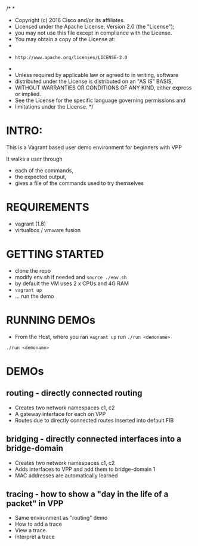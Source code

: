 /*
 *
 * Copyright (c) 2016 Cisco and/or its affiliates.
 * Licensed under the Apache License, Version 2.0 (the "License");
 * you may not use this file except in compliance with the License.
 * You may obtain a copy of the License at:
 *
 *     http://www.apache.org/licenses/LICENSE-2.0
 *
 * Unless required by applicable law or agreed to in writing, software
 * distributed under the License is distributed on an "AS IS" BASIS,
 * WITHOUT WARRANTIES OR CONDITIONS OF ANY KIND, either express or implied.
 * See the License for the specific language governing permissions and
 * limitations under the License.
 */
# INTRO:

This is a Vagrant based user demo environment for beginners with VPP

It walks a user through
- each of the commands,
- the expected output,
- gives a file of the commands used to try themselves

# REQUIREMENTS
- vagrant (1.8)
- virtualbox / vmware fusion

# GETTING STARTED
- clone the repo
- modify env.sh if needed and ```source ./env.sh```
- by default the VM uses 2 x CPUs and 4G RAM
- ```vagrant up```
- ... run the demo

# RUNNING DEMOs
- From the Host, where you ran ```vagrant up``` run ```./run <demoname>```

```./run <demoname>```

# DEMOs

## routing - directly connected routing
- Creates two network namespaces c1, c2
- A gateway interface for each on VPP
- Routes due to directly connected routes inserted into default FIB

## bridging - directly connected interfaces into a bridge-domain
- Creates two network namespaces c1, c2
- Adds interfaces to VPP and add them to bridge-domain 1
- MAC addresses are automatically learned

## tracing - how to show a "day in the life of a packet" in VPP
- Same environment as "routing" demo
- How to add a trace
- View a trace
- Interpret a trace

